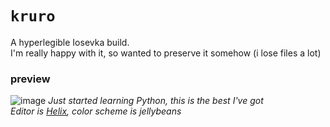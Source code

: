 # `kruro`
A hyperlegible Iosevka build.
<br />
I'm really happy with it, so wanted to preserve it somehow (i lose files a lot)

### preview
![image](https://github.com/user-attachments/assets/31cf7c43-a71f-4a16-bae1-5adcaf7abd8c)
*Just started learning Python, this is the best I've got*
<br />
*Editor is [Helix](https://github.com/helix-editor/), color scheme is jellybeans*
